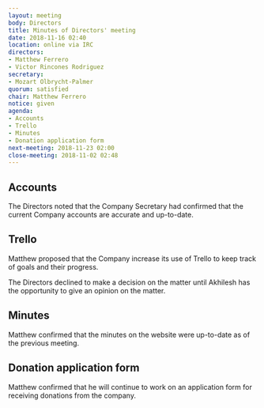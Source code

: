 ```yaml
---
layout: meeting
body: Directors
title: Minutes of Directors' meeting
date: 2018-11-16 02:40
location: online via IRC
directors:
- Matthew Ferrero
- Victor Rincones Rodriguez
secretary:
- Mozart Olbrycht-Palmer
quorum: satisfied
chair: Matthew Ferrero
notice: given
agenda:
- Accounts
- Trello
- Minutes
- Donation application form
next-meeting: 2018-11-23 02:00
close-meeting: 2018-11-02 02:48
---
```


## Accounts

The Directors noted that the Company Secretary had confirmed that the current Company accounts are accurate and up-to-date.

## Trello

Matthew proposed that the Company increase its use of Trello to keep track of goals and their progress.

The Directors declined to make a decision on the matter until Akhilesh has the opportunity to give an opinion on the matter.

## Minutes

Matthew confirmed that the minutes on the website were up-to-date as of the previous meeting.

## Donation application form

Matthew confirmed that he will continue to work on an application form for receiving donations from the company.
